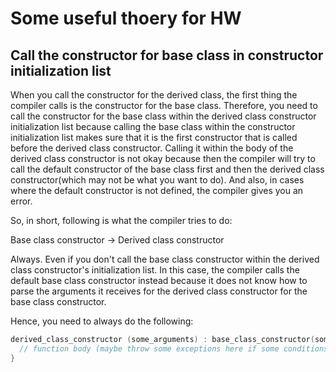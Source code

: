 # Some useful thoery for HW

## Call the constructor for base class in constructor initialization list

When you call the constructor for the derived class, the first thing the compiler calls is the constructor for the base class. Therefore, you need to call the constructor for the base class within the derived class constructor initialization list because calling the base class within the constructor initialization list makes sure that it is the first constructor that is called before the derived class constructor. Calling it within the body of the derived class constructor is not okay because then the compiler will try to call the default constructor of the base class first and then the derived class constructor(which may not be what you want to do). And also, in cases where the default constructor is not defined, the compiler gives you an error.

So, in short, following is what the compiler tries to do:

Base class constructor -> Derived class constructor

Always.
Even if you don't call the base class constructor within the derived class constructor's initialization list. In this case, the compiler calls the default base class constructor instead because it does not know how to parse the arguments it receives for the derived class constructor for the base class constructor.

Hence, you need to always do the following:

```c++
derived_class_constructor (some_arguments) : base_class_constructor(some_arguments) {
  // function body (maybe throw some exceptions here if some conditions are violated)
}
```
